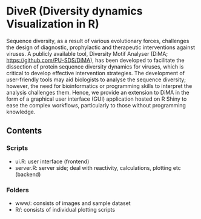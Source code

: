 # DiveR (Diversity dynamics Visualization in R)
Sequence diversity, as a result of various evolutionary forces, challenges the design of diagnostic, prophylactic and therapeutic interventions against viruses. A publicly available tool, Diversity Motif Analyser (DiMA; https://github.com/PU-SDS/DiMA), has been developed to facilitate the dissection of protein sequence diversity dynamics for viruses, which is critical to develop effective intervention strategies. The development of user-friendly tools may aid biologists to analyse the sequence diversity; however, the need for bioinformatics or programming skills to interpret the analysis challenges them. Hence, we provide an extension to DiMA in the form of a graphical user interface (GUI) application hosted on R Shiny to ease the complex workflows, particularly to those without programming knowledge.

## Contents
### Scripts
- ui.R: user interface (frontend)
- server.R: server side; deal with reactivity, calculations, plotting etc (backend)

### Folders
- www/: consists of images and sample dataset
- R/: consists of individual plotting scripts
